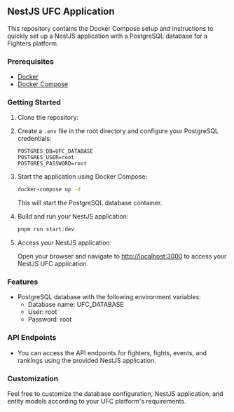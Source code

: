 ## NestJS UFC Application

This repository contains the Docker Compose setup and instructions to quickly set up a NestJS application with a PostgreSQL database for a Fighters platform.

### Prerequisites

- [Docker](https://docs.docker.com/get-docker/)
- [Docker Compose](https://docs.docker.com/compose/install/)

### Getting Started

1. Clone the repository:

2. Create a `.env` file in the root directory and configure your PostgreSQL credentials:

   ```env
   POSTGRES_DB=UFC_DATABASE
   POSTGRES_USER=root
   POSTGRES_PASSWORD=root
   ```

3. Start the application using Docker Compose:

   ```sh
   docker-compose up -d
   ```

   This will start the PostgreSQL database container.

4. Build and run your NestJS application:

   ```sh
   pnpm run start:dev
   ```

5. Access your NestJS application:

   Open your browser and navigate to [http://localhost:3000](http://localhost:3000) to access your NestJS UFC application.

### Features

- PostgreSQL database with the following environment variables:
  - Database name: UFC_DATABASE
  - User: root
  - Password: root

### API Endpoints

- You can access the API endpoints for fighters, fights, events, and rankings using the provided NestJS application.

### Customization

Feel free to customize the database configuration, NestJS application, and entity models according to your UFC platform's requirements.
